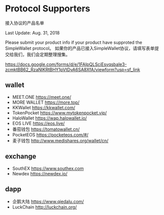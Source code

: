 # Protocol Supporters

接入协议的产品名单

Last Update: Aug. 31, 2018

Please submit your product info if your product have supproted the SimpleWallet protocol。
如果你的产品已接入SimpleWallet协议，请填写表单提交给我们，我们会定期整理搜集。

https://docs.google.com/forms/d/e/1FAIpQLSciEsvqsbale3-zcmktBB62_RzaNlKRtBHY1pVtDvA6SA8XfA/viewform?usp=sf_link


## wallet
- MEET.ONE  https://meet.one/   
- MORE WALLET  https://more.top/ 
- KKWallet  https://kkwallet.com/
- TokenPocket  https://www.mytokenpocket.vip/
- HaloWallet  https://wap.halowallet.io/
- EOS LIVE  https://eos.live/
- 番茄钱包  https://tomatowallet.cn/
- PocketEOS  https://pocketeos.com/#/
- 麦子钱包  http://www.medishares.org/wallet/cn/

## exchange

- SouthEX  https://www.southex.com
- Newdex  https://newdex.io/

## dapp

- 企鹅大陆  https://www.qiedalu.com/
- LuckChain  http://luckchain.org/

